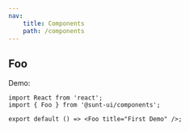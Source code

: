 ```yaml
---
nav:
    title: Components
    path: /components
---
```


## Foo

Demo:

```tsx
import React from 'react';
import { Foo } from '@sunt-ui/components';

export default () => <Foo title="First Demo" />;
```
